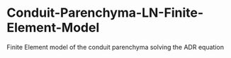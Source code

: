 # Conduit-Parenchyma-LN-Finite-Element-Model
Finite Element model of the conduit parenchyma solving the ADR equation
